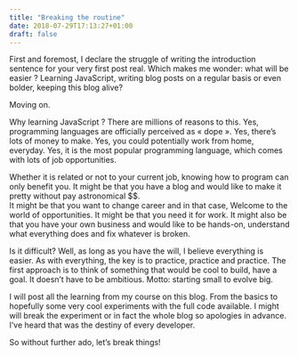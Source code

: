 ```yaml
---
title: "Breaking the routine"
date: 2018-07-29T17:13:27+01:00
draft: false
---
```


First and foremost, I declare the struggle of writing the introduction sentence for your very first post real. Which makes me wonder: what will be easier ? Learning JavaScript, writing blog posts on a regular basis or even bolder, keeping this blog alive?

Moving on.

Why learning JavaScript ?
There are millions of reasons to this. 
Yes, programming languages are officially perceived as « dope ». 
Yes, there’s lots of money to make.
Yes, you could potentially work from home, everyday.
Yes, it is the most popular programming language, which comes with lots of job opportunities.

Whether it is related or not to your current job, knowing how to program can only benefit you. 
It might be that you have a blog and would like to make it pretty without pay astronomical $$.  
It might be that you want to change career and in that case, Welcome to the world of opportunities. 
It might be that you need it for work. 
It might also be that you have your own business and would like to be hands-on, understand what everything does and fix whatever is broken.

Is it difficult? Well, as long as you have the will, I believe everything is easier. As with everything, the key is to practice, practice and practice. The first approach is to think of something that would be cool to build, have a goal. It doesn’t have to be ambitious. Motto: starting small to evolve big. 

I will post all the learning from my course on this blog. From the basics to hopefully some very cool experiments with the full code available. I might will break the experiment or in fact the whole blog so apologies in advance. I’ve heard that was the destiny of every developer.

So without further ado, let’s break things!
